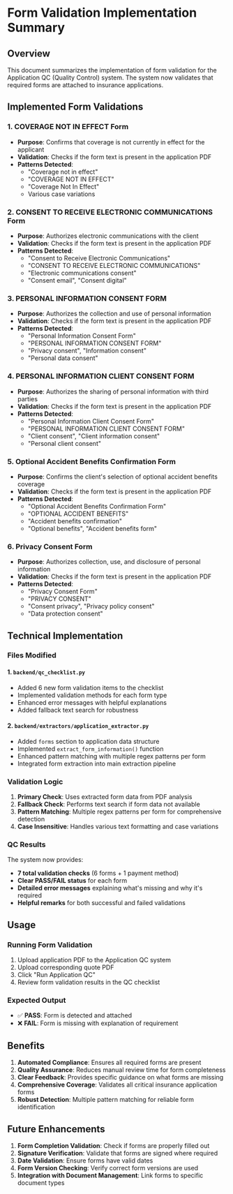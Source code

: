 # Form Validation Implementation Summary

## Overview
This document summarizes the implementation of form validation for the Application QC (Quality Control) system. The system now validates that required forms are attached to insurance applications.

## Implemented Form Validations

### 1. COVERAGE NOT IN EFFECT Form
- **Purpose**: Confirms that coverage is not currently in effect for the applicant
- **Validation**: Checks if the form text is present in the application PDF
- **Patterns Detected**: 
  - "Coverage not in effect"
  - "COVERAGE NOT IN EFFECT"
  - "Coverage Not In Effect"
  - Various case variations

### 2. CONSENT TO RECEIVE ELECTRONIC COMMUNICATIONS Form
- **Purpose**: Authorizes electronic communications with the client
- **Validation**: Checks if the form text is present in the application PDF
- **Patterns Detected**:
  - "Consent to Receive Electronic Communications"
  - "CONSENT TO RECEIVE ELECTRONIC COMMUNICATIONS"
  - "Electronic communications consent"
  - "Consent email", "Consent digital"

### 3. PERSONAL INFORMATION CONSENT FORM
- **Purpose**: Authorizes the collection and use of personal information
- **Validation**: Checks if the form text is present in the application PDF
- **Patterns Detected**:
  - "Personal Information Consent Form"
  - "PERSONAL INFORMATION CONSENT FORM"
  - "Privacy consent", "Information consent"
  - "Personal data consent"

### 4. PERSONAL INFORMATION CLIENT CONSENT FORM
- **Purpose**: Authorizes the sharing of personal information with third parties
- **Validation**: Checks if the form text is present in the application PDF
- **Patterns Detected**:
  - "Personal Information Client Consent Form"
  - "PERSONAL INFORMATION CLIENT CONSENT FORM"
  - "Client consent", "Client information consent"
  - "Personal client consent"

### 5. Optional Accident Benefits Confirmation Form
- **Purpose**: Confirms the client's selection of optional accident benefits coverage
- **Validation**: Checks if the form text is present in the application PDF
- **Patterns Detected**:
  - "Optional Accident Benefits Confirmation Form"
  - "OPTIONAL ACCIDENT BENEFITS"
  - "Accident benefits confirmation"
  - "Optional benefits", "Accident benefits form"

### 6. Privacy Consent Form
- **Purpose**: Authorizes collection, use, and disclosure of personal information
- **Validation**: Checks if the form text is present in the application PDF
- **Patterns Detected**:
  - "Privacy Consent Form"
  - "PRIVACY CONSENT"
  - "Consent privacy", "Privacy policy consent"
  - "Data protection consent"

## Technical Implementation

### Files Modified

#### 1. `backend/qc_checklist.py`
- Added 6 new form validation items to the checklist
- Implemented validation methods for each form type
- Enhanced error messages with helpful explanations
- Added fallback text search for robustness

#### 2. `backend/extractors/application_extractor.py`
- Added `forms` section to application data structure
- Implemented `extract_form_information()` function
- Enhanced pattern matching with multiple regex patterns per form
- Integrated form extraction into main extraction pipeline

### Validation Logic

1. **Primary Check**: Uses extracted form data from PDF analysis
2. **Fallback Check**: Performs text search if form data not available
3. **Pattern Matching**: Multiple regex patterns per form for comprehensive detection
4. **Case Insensitive**: Handles various text formatting and case variations

### QC Results

The system now provides:
- **7 total validation checks** (6 forms + 1 payment method)
- **Clear PASS/FAIL status** for each form
- **Detailed error messages** explaining what's missing and why it's required
- **Helpful remarks** for both successful and failed validations

## Usage

### Running Form Validation
1. Upload application PDF to the Application QC system
2. Upload corresponding quote PDF
3. Click "Run Application QC"
4. Review form validation results in the QC checklist

### Expected Output
- ✅ **PASS**: Form is detected and attached
- ❌ **FAIL**: Form is missing with explanation of requirement

## Benefits

1. **Automated Compliance**: Ensures all required forms are present
2. **Quality Assurance**: Reduces manual review time for form completeness
3. **Clear Feedback**: Provides specific guidance on what forms are missing
4. **Comprehensive Coverage**: Validates all critical insurance application forms
5. **Robust Detection**: Multiple pattern matching for reliable form identification

## Future Enhancements

1. **Form Completion Validation**: Check if forms are properly filled out
2. **Signature Verification**: Validate that forms are signed where required
3. **Date Validation**: Ensure forms have valid dates
4. **Form Version Checking**: Verify correct form versions are used
5. **Integration with Document Management**: Link forms to specific document types
